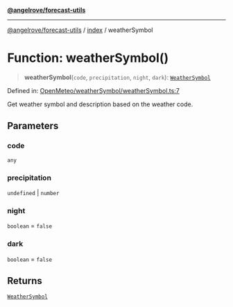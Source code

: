 [**@angelrove/forecast-utils**](../../README.md)

***

[@angelrove/forecast-utils](../../README.md) / [index](../README.md) / weatherSymbol

# Function: weatherSymbol()

> **weatherSymbol**(`code`, `precipitation`, `night`, `dark`): [`WeatherSymbol`](../../OpenMeteo/type-aliases/WeatherSymbol.md)

Defined in: [OpenMeteo/weatherSymbol/weatherSymbol.ts:7](https://github.com/angelrove/forecast-utils/blob/b7c12bb7f7fd8b0f16ad79c98200e7acfce43653/src/OpenMeteo/weatherSymbol/weatherSymbol.ts#L7)

Get weather symbol and description based on the weather code.

## Parameters

### code

`any`

### precipitation

`undefined` | `number`

### night

`boolean` = `false`

### dark

`boolean` = `false`

## Returns

[`WeatherSymbol`](../../OpenMeteo/type-aliases/WeatherSymbol.md)
